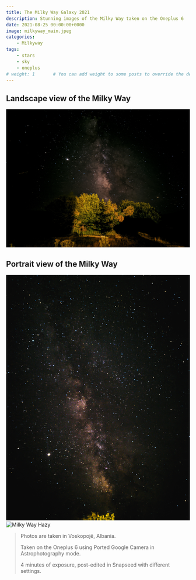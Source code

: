 ```yaml
---
title: The Milky Way Galaxy 2021
description: Stunning images of the Milky Way taken on the Oneplus 6
date: 2021-08-25 00:00:00+0000
image: milkyway_main.jpeg
categories:
    - Milkyway
tags:
    - stars
    - sky
    - oneplus
# weight: 1       # You can add weight to some posts to override the default sorting (date descending)
---
```


## Landscape view of the Milky Way
![Milky Way Landscape](milkyway_main.jpeg)

## Portrait view of the Milky Way
![Milky Way Clear](milkyway_portrait_1.jpg) ![Milky Way Hazy](milkyway_portrait_2.jpg)

> Photos are taken in Voskopojë, Albania.
> 
> Taken on the Oneplus 6 using Ported Google Camera in Astrophotography mode.
>
> 4 minutes of exposure, post-edited in Snapseed with different settings.